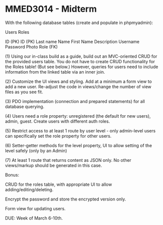 # MMED3014 - Midterm
 With the following database tables (create and populate in phpmyadmin):


Users                  Roles

ID (PK)               ID (PK)
Last name          Name
First Name        Description
Username
Password
Photo
Role (FK)


(1) Using our in-class build as a guide, build out an MVC-oriented CRUD for the provided users table.  You do not have to create CRUD functionality for the Roles table! (But see below.)  However, queries for users need to include information from the linked table via an inner join.

(2) Customize the UI views and styling. Add at a minimum a form view to add a new user. Re-adjust the code in views/change the number of view files as you see fit.

(3) PDO implementation (connection and prepared statements) for all database querying.

(4) Users need a role property: unregistered (the default for new users), admin, guest.  Create users with different auth roles.

(5) Restrict access to at least 1 route by user level - only admin-level users can specifically set the role property for other users.

(6) Setter-getter methods for the level property, UI to allow setting of the level safely (only by an Admin)

(7) At least 1 route that returns content as JSON only. No other views/markup should be generated in this case.


Bonus:

CRUD for the roles table, with appropriate UI to allow adding/editing/deleting.

Encrypt the password and store the encrypted version only.

Form view for updating users.


DUE: Week of March 6-10th.
